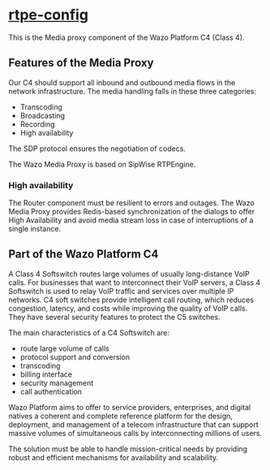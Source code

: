 # [rtpe-config](https://github.com/wazo-platform/wazo-rtpe-config)

This is the Media proxy component of the Wazo Platform C4 (Class 4).

## Features of the Media Proxy

Our C4 should support all inbound and outbound media flows in the network infrastructure. The media handling falls in these three categories:

* Transcoding
* Broadcasting
* Recording
* High availability

The SDP protocol ensures the negotiation of codecs.

The Wazo Media Proxy is based on SipWise RTPEngine.

### High availability

The Router component must be resilient to errors and outages. The Wazo Media Proxy provides Redis-based synchronization of the dialogs to offer High Availability and avoid media stream loss in case of interruptions of a single instance.

## Part of the Wazo Platform C4

A Class 4 Softswitch routes large volumes of usually long-distance VoIP calls. For businesses that want to interconnect their VoIP servers, a Class 4 Softswitch is used to relay VoIP traffic and services over multiple IP networks. C4 soft switches provide intelligent call routing, which reduces congestion, latency, and costs while improving the quality of VoIP calls. They have several security features to protect the C5 switches.

The main characteristics of a C4 Softswitch are:

* route large volume of calls
* protocol support and conversion
* transcoding
* billing interface
* security management
* call authentication

Wazo Platform aims to offer to service providers, enterprises, and digital natives a coherent and complete reference platform for the design, deployment, and management of a telecom infrastructure that can support massive volumes of simultaneous calls by interconnecting millions of users.

The solution must be able to handle mission-critical needs by providing robust and efficient mechanisms for availability and scalability.
